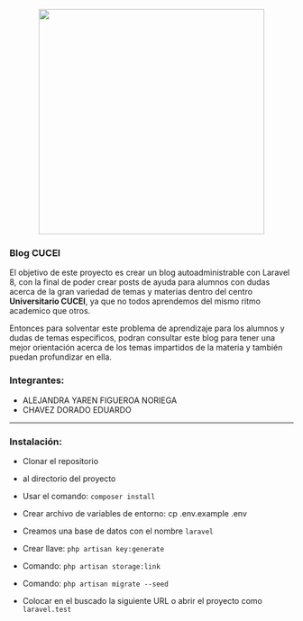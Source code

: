 <p align="center"><a href="https://laravel.com" target="_blank"><img src="https://raw.githubusercontent.com/laravel/art/master/logo-lockup/5%20SVG/2%20CMYK/1%20Full%20Color/laravel-logolockup-cmyk-red.svg" width="400"></a></p>

### Blog CUCEI

El objetivo de este proyecto es crear un blog autoadministrable con Laravel 8, con la final de poder crear posts de ayuda para alumnos con dudas acerca de la gran variedad de temas y materias dentro del centro **Universitario CUCEI**, ya que no todos aprendemos del mismo ritmo academico que otros.

Entonces para solventar este problema de aprendizaje para los alumnos y dudas de temas especificos, podran consultar este blog para tener una mejor orientación acerca de los temas impartidos de la materia y también puedan profundizar en ella.

### Integrantes:
- ALEJANDRA YAREN FIGUEROA NORIEGA
- CHAVEZ DORADO EDUARDO


---

### Instalación:

-	Clonar el repositorio

- al directorio del proyecto

-	Usar el comando:  `composer install`

-	Crear archivo de variables de entorno: cp .env.example .env

-	Creamos una base de datos con el nombre `laravel`

-	Crear llave:   `php artisan key:generate`

-	Comando: `php artisan storage:link`

-	Comando: `php artisan migrate --seed`

- Colocar en el buscado la siguiente URL o abrir el proyecto como `laravel.test`


